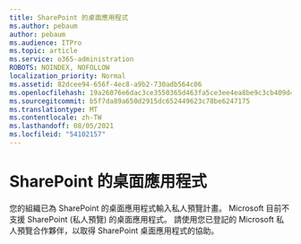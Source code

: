 ```yaml
---
title: SharePoint 的桌面應用程式
ms.author: pebaum
author: pebaum
ms.audience: ITPro
ms.topic: article
ms.service: o365-administration
ROBOTS: NOINDEX, NOFOLLOW
localization_priority: Normal
ms.assetid: 82dcee94-656f-4ec8-a9b2-730adb564c06
ms.openlocfilehash: 19a26076e6dac3ce3550365d463fa5ce3ee4ea8be9c3cb409d4dd69f19f021ab
ms.sourcegitcommit: b5f7da89a650d2915dc652449623c78be6247175
ms.translationtype: MT
ms.contentlocale: zh-TW
ms.lasthandoff: 08/05/2021
ms.locfileid: "54102157"
---
```

# <a name="desktop-app-for-sharepoint"></a>SharePoint 的桌面應用程式

您的組織已為 SharePoint 的桌面應用程式輸入私人預覽計畫。 Microsoft 目前不支援 SharePoint (私人預覽) 的桌面應用程式。 請使用您已登記的 Microsoft 私人預覽合作夥伴，以取得 SharePoint 桌面應用程式的協助。
